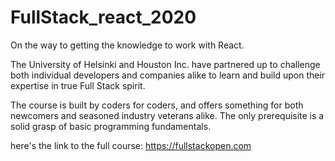 # FullStack_react_2020
On the way to getting the knowledge to work with React.

The University of Helsinki and Houston Inc. have partnered up to challenge both individual developers and companies alike to learn and build upon their expertise in true Full Stack spirit.

The course is built by coders for coders, and offers something for both newcomers and seasoned industry veterans alike. The only prerequisite is a solid grasp of basic programming fundamentals.

here's the link to the full course:
https://fullstackopen.com
